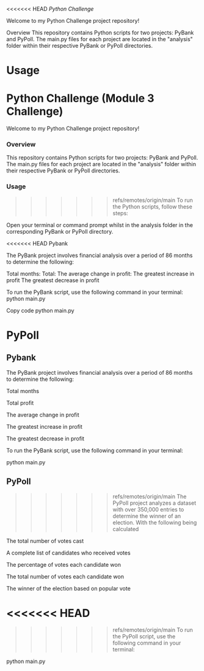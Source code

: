 <<<<<<< HEAD
*Python Challenge*

Welcome to my Python Challenge project repository!

Overview
This repository contains Python scripts for two projects: PyBank and PyPoll. The main.py files for each project are located in the "analysis" folder within their respective PyBank or PyPoll directories.

Usage
=======
# Python Challenge (Module 3 Challenge)

Welcome to my Python Challenge project repository!

### Overview
This repository contains Python scripts for two projects: PyBank and PyPoll. The main.py files for each project are located in the "analysis" folder within their respective PyBank or PyPoll directories.

### Usage
>>>>>>> refs/remotes/origin/main
To run the Python scripts, follow these steps:

Open your terminal or command prompt whilst in the analysis folder
in the corresponding PyBank or PyPoll directory.


<<<<<<< HEAD
Pybank

The PyBank project involves financial analysis over a period of 86 months to determine the following:

Total months:
Total:
The average change in profit:
The greatest increase in profit
The greatest decrease in profit

To run the PyBank script, use the following command in your terminal:
python main.py

Copy code
python main.py

PyPoll
=======
## Pybank

The PyBank project involves financial analysis over a period of 86 months to determine the following:

Total months

Total profit

The average change in profit

The greatest increase in profit

The greatest decrease in profit

To run the PyBank script, use the following command in your terminal:

python main.py


## PyPoll
>>>>>>> refs/remotes/origin/main
The PyPoll project analyzes a dataset with over 350,000 entries to determine the winner of an election. With the following being calculated

The total number of votes cast

A complete list of candidates who received votes

The percentage of votes each candidate won

The total number of votes each candidate won

The winner of the election based on popular vote


<<<<<<< HEAD
=======

>>>>>>> refs/remotes/origin/main
To run the PyPoll script, use the following command in your terminal:

python main.py
